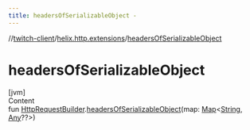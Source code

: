 ```yaml
---
title: headersOfSerializableObject -
---
```

//[twitch-client](../index.md)/[helix.http.extensions](index.md)/[headersOfSerializableObject](headers-of-serializable-object.md)



# headersOfSerializableObject  
[jvm]  
Content  
fun [HttpRequestBuilder]().[headersOfSerializableObject](headers-of-serializable-object.md)(map: [Map](https://kotlinlang.org/api/latest/jvm/stdlib/kotlin.collections/-map/index.html)<[String](https://kotlinlang.org/api/latest/jvm/stdlib/kotlin/-string/index.html), [Any](https://kotlinlang.org/api/latest/jvm/stdlib/kotlin/-any/index.html)??>)  



